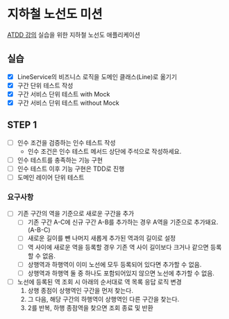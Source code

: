 # 지하철 노선도 미션
[ATDD 강의](https://edu.nextstep.camp/c/R89PYi5H) 실습을 위한 지하철 노선도 애플리케이션

## 실습
- [x] LineService의 비즈니스 로직을 도메인 클래스(Line)로 옮기기
- [x] 구간 단위 테스트 작성
- [x] 구간 서비스 단위 테스트 with Mock
- [x] 구간 서비스 단위 테스트 without Mock

## STEP 1
- [ ] 인수 조건을 검증하는 인수 테스트 작성
  - 인수 조건은 인수 테스트 메서드 상단에 주석으로 작성하세요.
- [ ] 인수 테스트를 충족하는 기능 구현
- [ ] 인수 테스트 이후 기능 구현은 TDD로 진행
- [ ] 도메인 레이어 단위 테스트

### 요구사항
- [ ] 기존 구간의 역을 기준으로 새로운 구간을 추가
  - [ ] 기존 구간 A-C에 신규 구간 A-B를 추가하는 경우 A역을 기준으로 추가돼요. (A-B-C)
  - [ ] 새로운 길이를 뺀 나머지 새롭게 추가된 역과의 길이로 설정
  - [ ] 역 사이에 새로운 역을 등록할 경우 기존 역 사이 길이보다 크거나 같으면 등록할 수 없음.
  - [ ] 상행역과 하행역이 이미 노선에 모두 등록되어 있다면 추가할 수 없음.
  - [ ] 상행역과 하행역 둘 중 하나도 포함되어있지 않으면 노선에 추가할 수 없음.
- [ ] 노선에 등록된 역 조회 시 아래의 순서대로 역 목록 응답 로직 변경
  1. 상행 종점이 상행역인 구간을 먼저 찾는다.
  2. 그 다음, 해당 구간의 하행역이 상행역인 다른 구간을 찾는다.
  3. 2를 반복, 하행 종점역을 찾으면 조회 종료 및 반환
